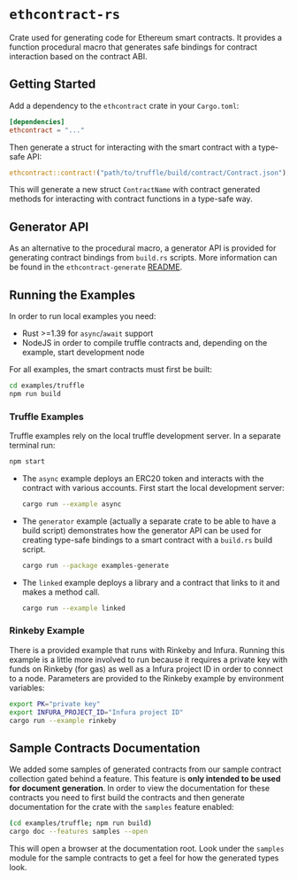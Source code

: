 # `ethcontract-rs`

Crate used for generating code for Ethereum smart contracts. It provides a
function procedural macro that generates safe bindings for contract interaction
based on the contract ABI.

## Getting Started

Add a dependency to the `ethcontract` crate in your `Cargo.toml`:

```toml
[dependencies]
ethcontract = "..."
```

Then generate a struct for interacting with the smart contract with a type-safe
API:

```rust
ethcontract::contract!("path/to/truffle/build/contract/Contract.json");
```

This will generate a new struct `ContractName` with contract generated methods
for interacting with contract functions in a type-safe way.

## Generator API

As an alternative to the procedural macro, a generator API is provided for
generating contract bindings from `build.rs` scripts. More information can be
found in the `ethcontract-generate` [README](generate/README.md).

## Running the Examples

In order to run local examples you need:
- Rust >=1.39 for `async`/`await` support
- NodeJS in order to compile truffle contracts and, depending on the example,
  start development node

For all examples, the smart contracts must first be built:

```sh
cd examples/truffle
npm run build
```

### Truffle Examples

Truffle examples rely on the local truffle development server. In a separate
terminal run:

```sh
npm start
```

- The `async` example deploys an ERC20 token and interacts with the contract
  with various accounts. First start the local development server:
  ```sh
  cargo run --example async
  ```

- The `generator` example (actually a separate crate to be able to have a build
 script) demonstrates how the generator API can be used for creating type-safe
 bindings to a smart contract with a `build.rs` build script.
  ```sh
  cargo run --package examples-generate
  ```

- The `linked` example deploys a library and a contract that links to it and
  makes a method call.
  ```sh
  cargo run --example linked
  ```

### Rinkeby Example

There is a provided example that runs with Rinkeby and Infura. Running this
example is a little more involved to run because it requires a private key with
funds on Rinkeby (for gas) as well as a Infura project ID in order to connect to
a node. Parameters are provided to the Rinkeby example by environment variables:

```sh
export PK="private key"
export INFURA_PROJECT_ID="Infura project ID"
cargo run --example rinkeby
```

## Sample Contracts Documentation

We added some samples of generated contracts from our sample contract collection
gated behind a feature. This feature is **only intended to be used for document
generation**. In order to view the documentation for these contracts you need to
first build the contracts and then generate documentation for the crate with the
`samples` feature enabled:

```sh
(cd examples/truffle; npm run build)
cargo doc --features samples --open
```

This will open a browser at the documentation root. Look under the `samples`
module for the sample contracts to get a feel for how the generated types look.
